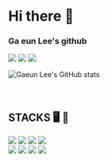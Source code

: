 
<h1>Hi there 👋</h1>
<h3>Ga eun Lee's github</h3>
	
<a href="https://www.instagram.com/biniru_bongdari_jong2/"><img src="https://img.shields.io/badge/Instagram-E4405F?style=for-the-badge&logo=Instagram&logoColor=white"></a>
<a href="https://velog.io/@hying"><img src="https://img.shields.io/badge/Velog-20C997?style=for-the-badge&logo=Velog&logoColor=white"></a>
<a href="https://www.notion.so/Ga-eun-Lee"><img src="https://img.shields.io/badge/Notion-000000?style=for-the-badge&logo=Notion&logoColor=white"></a>

![Gaeun Lee's GitHub stats](https://github-readme-stats.vercel.app/api?username=hmyo2853&show_icons=true)
<br />
<br />
<br />
<div>
<h2>STACKS 🖥️ 🔧</h2>
  <img src="https://img.shields.io/badge/html5-E34F26?style=for-the-badge&logo=html5&logoColor=white">
  <img src="https://img.shields.io/badge/css-1572B6?style=for-the-badge&logo=css3&logoColor=white">
  <img src="https://img.shields.io/badge/javascript-F7DF1E?style=for-the-badge&logo=javascript&logoColor=black">
  <img src="https://img.shields.io/badge/TypeScript-3178C6?style=for-the-badge&logo=TypeScript&logoColor=white">
<br/>
  <img src="https://img.shields.io/badge/python-3776AB?style=for-the-badge&logo=python&logoColor=white">
  <img src="https://img.shields.io/badge/react-61DAFB?style=for-the-badge&logo=react&logoColor=black">
  <img src="https://img.shields.io/badge/github-181717?style=for-the-badge&logo=github&logoColor=white">
  <img src="https://img.shields.io/badge/git-F05032?style=for-the-badge&logo=git&logoColor=white">
</div>
